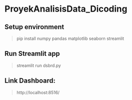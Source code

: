 # ProyekAnalisisData_Dicoding

## Setup environment

>pip install numpy pandas matplotlib seaborn streamlit

## Run Streamlit app

>streamlit run dsbrd.py

## Link Dashboard:

>http://localhost:8516/
